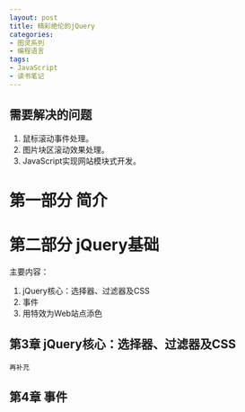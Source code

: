 ```yaml
---
layout: post
title: 精彩绝伦的jQuery
categories:
- 图灵系列
- 编程语言
tags:
- JavaScript
- 读书笔记
---
```


## 需要解决的问题

1. 鼠标滚动事件处理。
2. 图片块区滚动效果处理。
3. JavaScript实现网站模块式开发。

# 第一部分 简介

# 第二部分 jQuery基础

主要内容：

1. jQuery核心：选择器、过滤器及CSS
2. 事件
3. 用特效为Web站点添色

## 第3章 jQuery核心：选择器、过滤器及CSS

    再补充

## 第4章 事件


